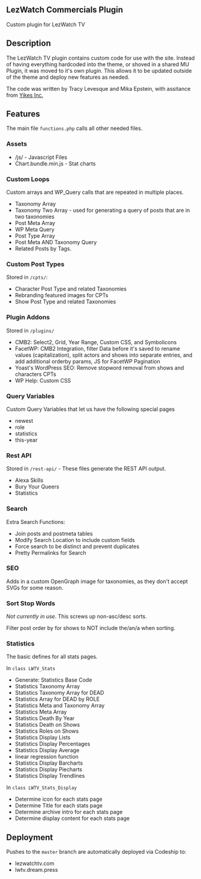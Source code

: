 ## LezWatch Commercials Plugin

Custom plugin for LezWatch TV

## Description

The LezWatch TV plugin contains custom code for use with the site. Instead of having everything hardcoded into the theme, or shoved in a shared MU Plugin, it was moved to it's own plugin. This allows it to be updated outside of the theme and deploy new features as needed.

The code was written by Tracy Levesque and Mika Epstein, with assitance from [Yikes Inc.](YikesInc.com)

## Features

The main file `functions.php` calls all other needed files.

### Assets

* /js/                   - Javascript Files
* Chart.bundle.min.js    - Stat charts

### Custom Loops

Custom arrays and WP_Query calls that are repeated in multiple places.

* Taxonomy Array
* Taxonomy Two Array - used for generating a query of posts that are in two taxonomies
* Post Meta Array
* WP Meta Query
* Post Type Array
* Post Meta AND Taxonomy Query
* Related Posts by Tags.

### Custom Post Types

Stored in `/cpts/`:

* Character Post Type and related Taxonomies
* Rebranding featured images for CPTs
* Show Post Type and related Taxonomies

### Plugin Addons

Stored in `/plugins/`

* CMB2: Select2, Grid, Year Range, Custom CSS, and Symbolicons
* FacetWP: CMB2 Integration, filter Data before it's saved to rename values (capitalization), split actors and shows into separate entries, and add additional orderby params, JS for FacetWP Pagination
* Yoast's WordPress SEO: Remove stopword removal from shows and characters CPTs
* WP Help: Custom CSS

### Query Variables

Custom Query Variables that let us have the following special pages

* newest
* role
* statistics
* this-year

### Rest API

Stored in `/rest-api/` - These files generate the REST API output.

* Alexa Skills
* Bury Your Queers
* Statistics

### Search

Extra Search Functions:

* Join posts and postmeta tables
* Modify Search Location to include custom fields
* Force search to be distinct and prevent duplicates
* Pretty Permalinks for Search

### SEO

Adds in a custom OpenGraph image for taxonomies, as they don't accept SVGs for some reason.

### Sort Stop Words

_Not currently in use_. This screws up non-asc/desc sorts.

Filter post order by for shows to NOT include the/an/a when sorting.

### Statistics

The basic defines for all stats pages.

In `class LWTV_Stats`

* Generate: Statistics Base Code
* Statistics Taxonomy Array
* Statistics Taxonomy Array for DEAD
* Statistics Array for DEAD by ROLE
* Statistics Meta and Taxonomy Array
* Statistics Meta Array
* Statistics Death By Year
* Statistics Death on Shows
* Statistics Roles on Shows
* Statistics Display Lists
* Statistics Display Percentages
* Statistics Display Average
* linear regression function
* Statistics Display Barcharts
* Statistics Display Piecharts
* Statistics Display Trendlines

In `class LWTV_Stats_Display`

* Determine icon for each stats page
* Determine Title for each stats page
* Determine archive intro for each stats page
* Determine display content for each stats page


## Deployment

Pushes to the `master` branch are automatically deployed via Codeship to:

* lezwatchtv.com
* lwtv.dream.press